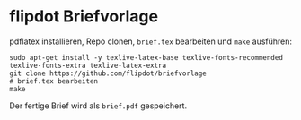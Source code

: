# flipdot Briefvorlage

pdflatex installieren, Repo clonen, `brief.tex` bearbeiten und `make` ausführen:

    sudo apt-get install -y texlive-latex-base texlive-fonts-recommended texlive-fonts-extra texlive-latex-extra
    git clone https://github.com/flipdot/briefvorlage
    # brief.tex bearbeiten
    make

Der fertige Brief wird als `brief.pdf` gespeichert.
